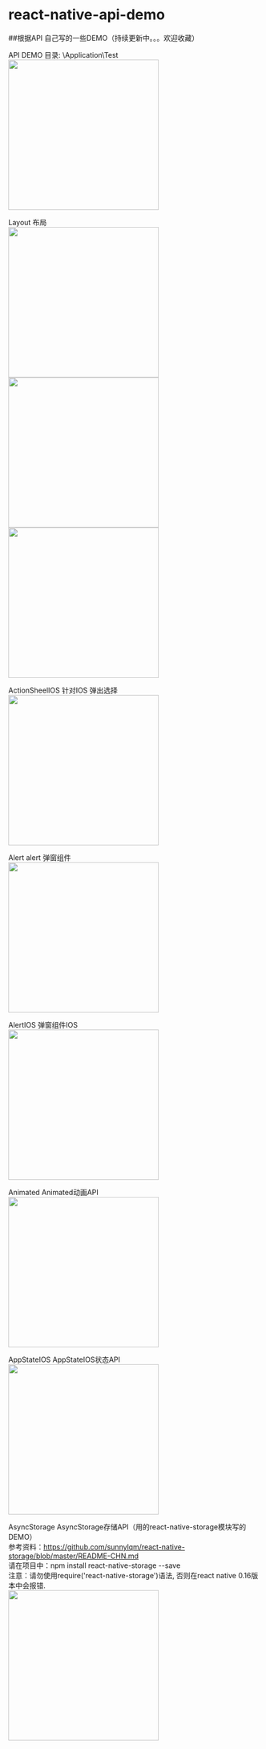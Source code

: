 # react-native-api-demo

##根据API 自己写的一些DEMO（持续更新中。。。欢迎收藏）

API DEMO 目录: \Application\Test<br />
<img width="300" src="https://raw.githubusercontent.com/jiaoxuebing2014/react-native-api-demo/master/Application/Img/help/help.png" /> <br />

Layout 布局<br />
<img width="300" src="https://raw.githubusercontent.com/jiaoxuebing2014/react-native-api-demo/master/Application/Img/help/IMG_5085.PNG" /> 
<img width="300" src="https://raw.githubusercontent.com/jiaoxuebing2014/react-native-api-demo/master/Application/Img/help/IMG_5086.PNG" /> 
<img width="300" src="https://raw.githubusercontent.com/jiaoxuebing2014/react-native-api-demo/master/Application/Img/help/IMG_5087.PNG" /> <br />

ActionSheelIOS 针对IOS 弹出选择<br />
<img width="300" src="https://raw.githubusercontent.com/jiaoxuebing2014/react-native-api-demo/master/Application/Img/help/IMG_5088.PNG" /> 	<br />

Alert alert 弹窗组件<br />
<img width="300" src="https://raw.githubusercontent.com/jiaoxuebing2014/react-native-api-demo/master/Application/Img/help/IMG_5089.PNG" /> 	<br />

AlertIOS 弹窗组件IOS <br /> 
<img width="300" src="https://raw.githubusercontent.com/jiaoxuebing2014/react-native-api-demo/master/Application/Img/help/IMG_5090.PNG" /> 	<br />

Animated Animated动画API  <br />
<img width="300" src="https://raw.githubusercontent.com/jiaoxuebing2014/react-native-api-demo/master/Application/Img/help/IMG_5091.PNG" /> 	<br />

AppStateIOS AppStateIOS状态API	 <br />
<img width="300" src="https://raw.githubusercontent.com/jiaoxuebing2014/react-native-api-demo/master/Application/Img/help/IMG_5092.PNG" /> 	<br />

AsyncStorage AsyncStorage存储API（用的react-native-storage模块写的DEMO）<br >
参考资料：https://github.com/sunnylqm/react-native-storage/blob/master/README-CHN.md<br >
请在项目中：npm install react-native-storage --save <br >
注意：请勿使用require('react-native-storage')语法, 否则在react native 0.16版本中会报错. <br > 
<img width="300" src="https://raw.githubusercontent.com/jiaoxuebing2014/react-native-api-demo/master/Application/Img/help/IMG_5083.PNG" /> 	<br />



